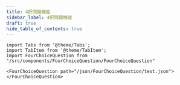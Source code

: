 ```yaml
---
title: 4択問題機能
sidebar_label: 4択問題機能
draft: true
hide_table_of_contents: true
---
```


```mdx-code-block
import Tabs from '@theme/Tabs';
import TabItem from '@theme/TabItem';
import FourChoiceQuestion from "/src/components/FourChoiceQuestion/FourChoiceQuestion"
```

```mdx-code-block
<FourChoiceQuestion path="/json/FourChoiceQuestion/test.json"></FourChoiceQuestion>
```
